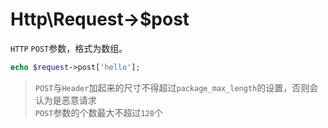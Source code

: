 # Http\Request->$post

 `HTTP` `POST`参数，格式为数组。
```php
echo $request->post['hello'];
```

> `POST`与`Header`加起来的尺寸不得超过`package_max_length`的设置，否则会认为是恶意请求  
> `POST`参数的个数最大不超过`128`个  